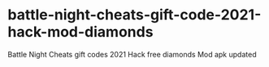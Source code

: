 # battle-night-cheats-gift-code-2021-hack-mod-diamonds
Battle Night Cheats gift codes 2021 Hack free diamonds Mod apk updated
